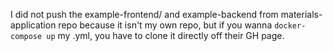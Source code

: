 I did not push the example-frontend/ and example-backend from materials-application repo because it isn't my own repo, but if you wanna `docker-compose up` my .yml, you have to clone it directly off their GH page.
